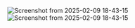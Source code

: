 ![Screenshot from 2025-02-09 18-43-15](https://github.com/user-attachments/assets/1438599a-cf8b-4909-b0dd-f8f81638565d)
![Screenshot from 2025-02-09 18-43-15](https://github.com/user-attachments/assets/b488db35-2807-449b-be04-3d866a17b956)
